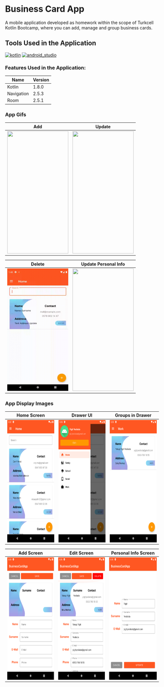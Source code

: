# Business Card App
A mobile application developed as homework within the scope of Turkcell Kotlin Bootcamp, where you can add, manage and group business cards.

## Tools Used in the Application

<a href="https://kotlinlang.org/" rel="nofollow"><img alt="kotlin" src="https://upload.wikimedia.org/wikipedia/commons/7/74/Kotlin_Icon.png" width="40" style="max-width: 100%;"></a>
<a href="https://developer.android.com/studio" rel="nofollow"><img alt="android_studio" src="https://github.com/yyigityesiladaa/yyigityesiladaa/blob/main/database_and_tool_icons/android_studio.svg" width="40" style="max-width: 100%;"></a>

### Features Used in the Application:
                    
Name  | Version
------------- | -------------
Kotlin | 1.8.0
Navigation  | 2.5.3
Room | 2.5.1
</p>

### App Gifs

Add  | Update 
------------- | -------------
<a><img src="https://github.com/yigityesiladaa/android_business_card_app/blob/main/app_gifs/add.gif" data-canonical-src="https://gyazo.com/eb5c5741b6a9a16c692170a41a49c858.png" width="200" height="400" /></a> | <a><img src="https://github.com/yigityesiladaa/android_business_card_app/blob/main/app_gifs/update.gif" data-canonical-src="https://gyazo.com/eb5c5741b6a9a16c692170a41a49c858.png" width="200" height="400" /></a>

Delete | Update Personal Info
------------- | -------------
<a><img src="https://github.com/yigityesiladaa/android_business_card_app/blob/main/app_gifs/delete.gif" data-canonical-src="https://gyazo.com/eb5c5741b6a9a16c692170a41a49c858.png" width="200" height="400" /></a> | <a><img src="https://github.com/yigityesiladaa/android_business_card_app/blob/main/app_gifs/update_personal_info.gif" data-canonical-src="https://gyazo.com/eb5c5741b6a9a16c692170a41a49c858.png" width="200" height="400" /></a>
</p>

### App Display Images

Home Screen  | Drawer UI | Groups in Drawer
------------- | ------------- | -------------
<a><img src="https://github.com/yigityesiladaa/android_business_card_app/blob/main/app_images/home.png" data-canonical-src="https://gyazo.com/eb5c5741b6a9a16c692170a41a49c858.png" width="200" height="400" /></a> | <a><img src="https://github.com/yigityesiladaa/android_business_card_app/blob/main/app_images/drawer.png" data-canonical-src="https://gyazo.com/eb5c5741b6a9a16c692170a41a49c858.png" width="200" height="400" /></a> | <a><img src="https://github.com/yigityesiladaa/android_business_card_app/blob/main/app_images/group_screen.png" data-canonical-src="https://gyazo.com/eb5c5741b6a9a16c692170a41a49c858.png" width="200" height="400" /></a>

Add Screen  | Edit Screen | Personal Info Screen
------------- | ------------- | -------------
<a><img src="https://github.com/yigityesiladaa/android_business_card_app/blob/main/app_images/add.png" data-canonical-src="https://gyazo.com/eb5c5741b6a9a16c692170a41a49c858.png" width="200" height="400" /></a> | <a><img src="https://github.com/yigityesiladaa/android_business_card_app/blob/main/app_images/edit.png" data-canonical-src="https://gyazo.com/eb5c5741b6a9a16c692170a41a49c858.png" width="200" height="400" /></a> | <a><img src="https://github.com/yigityesiladaa/android_business_card_app/blob/main/app_images/personal_info.png" data-canonical-src="https://gyazo.com/eb5c5741b6a9a16c692170a41a49c858.png" width="200" height="400" /></a>







